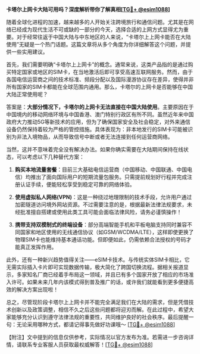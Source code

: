 **卡塔尔上网卡大陆可用吗？深度解析带你了解真相[[TG💪+ @esim1088](https://t.me/s/esim1088)]**

随着全球化进程的加速，越来越多的人开始关注跨境旅行和通信问题。尤其是在网络已经成为现代生活不可或缺的一部分的今天，选择合适的上网方式显得尤为重要。对于经常往返于中国大陆与中东地区的人来说，“卡塔尔上上网卡能否在大陆使用”无疑是一个热门话题。这篇文章将从多个角度为你详细解答这个问题，并提供一些实用建议。

首先，我们需要明确“卡塔尔上上网卡”的概念。通常来说，这类产品指的是通过购买特定国家或地区的SIM卡，在当地激活后即可享受高速互联网服务。然而，由于各国电信运营商之间的技术标准、频段分配以及国际漫游协议存在差异，使得并非所有国家的SIM卡都能在全球范围内通用。那么，卡塔尔的上网卡是否能够在中国大陆正常使用呢？

答案是：**大部分情况下，卡塔尔的上网卡无法直接在中国大陆使用**。主要原因在于中国境内的移动网络环境与中国香港、澳门特别行政区有所不同。虽然近年来中国政府大力推动5G等新技术的应用，但为了确保国家安全及社会稳定，对外来通信设备仍然保持着较为严格的管控措施。具体表现为：非本地发行的SIM卡可能被识别为非法入境物品，从而导致信号中断或者无法连接到任何运营商网络。

当然，这并不意味着完全没有解决办法。如果你确实需要在大陆期间保持在线状态，可以考虑以下几种替代方案：

1. **购买本地流量套餐**：目前三大基础电信运营商（中国移动、中国联通、中国电信）均推出了面向国际用户的短期流量包服务。只需提前规划好行程并完成注册认证手续，便能轻松享受到稳定可靠的网络体验。
   
2. **使用虚拟私人网络(VPN)**：这是一种绕过地理限制的技术手段，允许用户通过加密隧道访问境外网站资源。不过需要注意的是，根据最新法律法规要求，未经批准擅自搭建或使用此类工具可能会面临法律风险，请务必谨慎操作！

3. **携带支持双模制式的终端设备**：部分高端智能手机和平板电脑支持同时兼容不同国家和地区使用的无线通信协议（如GSM/WCDMA/LTE），这样即使更换了物理SIM卡也能维持基本通话功能。但即便如此，仍需依赖合法授权的号码才能真正发挥作用。

此外，还有一种新兴趋势值得关注——eSIM卡技术。与传统实体SIM卡相比，它无需实际插入卡片即可实现数据传输，极大简化了跨国切换流程。据相关报道显示，多家知名厂商已经着手布局这一领域，并且已有多个国家开放了相应的市场准入许可。如果未来几年内该模式得到普及推广的话，或许我们就能看到更多便捷高效的解决方案出现啦！

总之，尽管现阶段卡塔尔上上网卡并不能完全满足我们在大陆的需求，但是凭借技术创新以及政策调整，相信不久之后这些问题都将迎刃而解。在此过程中，希望大家能够充分认识到遵守法律法规的重要性，共同维护良好的社会秩序。最后提醒一句：无论采用哪种方式，都请记得事先做好功课哦～ [[TG💪+ @esim1088](https://t.me/s/esim1088)]

【附注】文中提到的信息仅供参考，实际情况以官方发布为准。若需进一步咨询详情，请联系专业客服人员获取最权威解答！[[TG💪+ @esim1088](https://t.me/s/esim1088)]